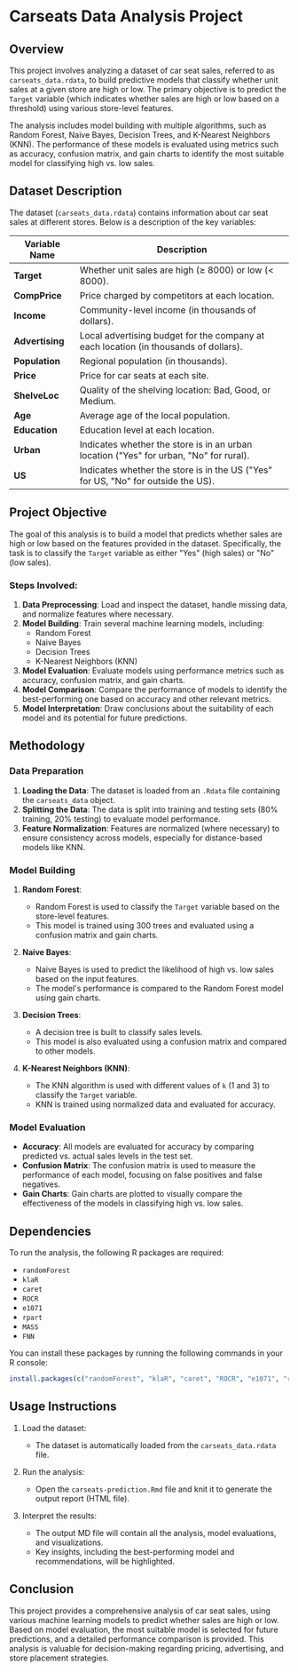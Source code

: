 # Carseats Data Analysis Project

## Overview

This project involves analyzing a dataset of car seat sales, referred to as `carseats_data.rdata`, to build predictive models that classify whether unit sales at a given store are high or low. The primary objective is to predict the `Target` variable (which indicates whether sales are high or low based on a threshold) using various store-level features.

The analysis includes model building with multiple algorithms, such as Random Forest, Naive Bayes, Decision Trees, and K-Nearest Neighbors (KNN). The performance of these models is evaluated using metrics such as accuracy, confusion matrix, and gain charts to identify the most suitable model for classifying high vs. low sales.

## Dataset Description

The dataset (`carseats_data.rdata`) contains information about car seat sales at different stores. Below is a description of the key variables:

| Variable Name | Description |
|----------------|-------------|
| **Target** | Whether unit sales are high (≥ 8000) or low (< 8000). |
| **CompPrice** | Price charged by competitors at each location. |
| **Income** | Community-level income (in thousands of dollars). |
| **Advertising** | Local advertising budget for the company at each location (in thousands of dollars). |
| **Population** | Regional population (in thousands). |
| **Price** | Price for car seats at each site. |
| **ShelveLoc** | Quality of the shelving location: Bad, Good, or Medium. |
| **Age** | Average age of the local population. |
| **Education** | Education level at each location. |
| **Urban** | Indicates whether the store is in an urban location ("Yes" for urban, "No" for rural). |
| **US** | Indicates whether the store is in the US ("Yes" for US, "No" for outside the US). |

## Project Objective

The goal of this analysis is to build a model that predicts whether sales are high or low based on the features provided in the dataset. Specifically, the task is to classify the `Target` variable as either "Yes" (high sales) or "No" (low sales).

### Steps Involved:
1. **Data Preprocessing**: Load and inspect the dataset, handle missing data, and normalize features where necessary.
2. **Model Building**: Train several machine learning models, including:
   - Random Forest
   - Naive Bayes
   - Decision Trees
   - K-Nearest Neighbors (KNN)
3. **Model Evaluation**: Evaluate models using performance metrics such as accuracy, confusion matrix, and gain charts.
4. **Model Comparison**: Compare the performance of models to identify the best-performing one based on accuracy and other relevant metrics.
5. **Model Interpretation**: Draw conclusions about the suitability of each model and its potential for future predictions.

## Methodology

### Data Preparation

1. **Loading the Data**: The dataset is loaded from an `.Rdata` file containing the `carseats_data` object.
2. **Splitting the Data**: The data is split into training and testing sets (80% training, 20% testing) to evaluate model performance.
3. **Feature Normalization**: Features are normalized (where necessary) to ensure consistency across models, especially for distance-based models like KNN.

### Model Building

1. **Random Forest**:
   - Random Forest is used to classify the `Target` variable based on the store-level features.
   - This model is trained using 300 trees and evaluated using a confusion matrix and gain charts.
   
2. **Naive Bayes**:
   - Naive Bayes is used to predict the likelihood of high vs. low sales based on the input features.
   - The model's performance is compared to the Random Forest model using gain charts.

3. **Decision Trees**:
   - A decision tree is built to classify sales levels.
   - This model is also evaluated using a confusion matrix and compared to other models.

4. **K-Nearest Neighbors (KNN)**:
   - The KNN algorithm is used with different values of `k` (1 and 3) to classify the `Target` variable.
   - KNN is trained using normalized data and evaluated for accuracy.

### Model Evaluation

- **Accuracy**: All models are evaluated for accuracy by comparing predicted vs. actual sales levels in the test set.
- **Confusion Matrix**: The confusion matrix is used to measure the performance of each model, focusing on false positives and false negatives.
- **Gain Charts**: Gain charts are plotted to visually compare the effectiveness of the models in classifying high vs. low sales.

## Dependencies

To run the analysis, the following R packages are required:

- `randomForest`
- `klaR`
- `caret`
- `ROCR`
- `e1071`
- `rpart`
- `MASS`
- `FNN`

You can install these packages by running the following commands in your R console:

```r
install.packages(c("randomForest", "klaR", "caret", "ROCR", "e1071", "rpart", "MASS", "FNN"))
```

## Usage Instructions

1. Load the dataset:
   - The dataset is automatically loaded from the `carseats_data.rdata` file.
   
2. Run the analysis:
   - Open the `carseats-prediction.Rmd` file and knit it to generate the output report (HTML file).
   
3. Interpret the results:
   - The output MD file will contain all the analysis, model evaluations, and visualizations.
   - Key insights, including the best-performing model and recommendations, will be highlighted.

## Conclusion

This project provides a comprehensive analysis of car seat sales, using various machine learning models to predict whether sales are high or low. Based on model evaluation, the most suitable model is selected for future predictions, and a detailed performance comparison is provided. This analysis is valuable for decision-making regarding pricing, advertising, and store placement strategies.
